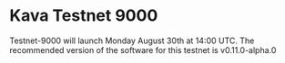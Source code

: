 # Kava Testnet 9000

Testnet-9000 will launch Monday August 30th at 14:00 UTC. The recommended version of the software for this testnet is v0.11.0-alpha.0